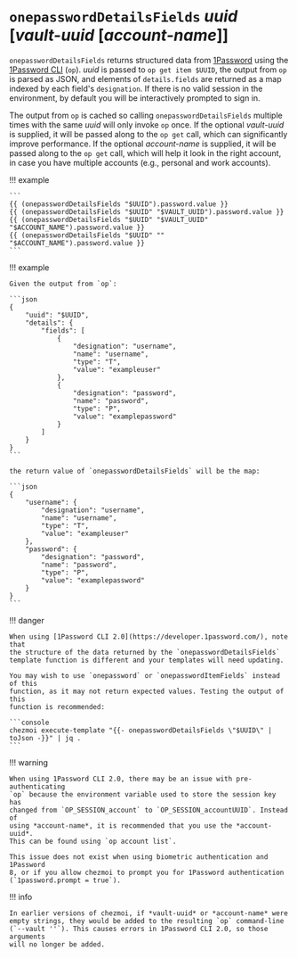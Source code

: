 # `onepasswordDetailsFields` *uuid* [*vault-uuid* [*account-name*]]

`onepasswordDetailsFields` returns structured data from
[1Password](https://1password.com/) using the [1Password
CLI](https://support.1password.com/command-line-getting-started/) (`op`). *uuid*
is passed to `op get item $UUID`, the output from `op` is parsed as JSON, and
elements of `details.fields` are returned as a map indexed by each field's
`designation`. If there is no valid session in the environment, by default you
will be interactively prompted to sign in.

The output from `op` is cached so calling `onepasswordDetailsFields` multiple
times with the same *uuid* will only invoke `op` once. If the optional
*vault-uuid* is supplied, it will be passed along to the `op get` call, which
can significantly improve performance. If the optional *account-name* is
supplied, it will be passed along to the `op get` call, which will help it look
in the right account, in case you have multiple accounts (e.g., personal and
work accounts).

!!! example

    ```
    {{ (onepasswordDetailsFields "$UUID").password.value }}
    {{ (onepasswordDetailsFields "$UUID" "$VAULT_UUID").password.value }}
    {{ (onepasswordDetailsFields "$UUID" "$VAULT_UUID" "$ACCOUNT_NAME").password.value }}
    {{ (onepasswordDetailsFields "$UUID" "" "$ACCOUNT_NAME").password.value }}
    ```

!!! example

    Given the output from `op`:

    ```json
    {
        "uuid": "$UUID",
        "details": {
            "fields": [
                {
                    "designation": "username",
                    "name": "username",
                    "type": "T",
                    "value": "exampleuser"
                },
                {
                    "designation": "password",
                    "name": "password",
                    "type": "P",
                    "value": "examplepassword"
                }
            ]
        }
    }
    ```

    the return value of `onepasswordDetailsFields` will be the map:

    ```json
    {
        "username": {
            "designation": "username",
            "name": "username",
            "type": "T",
            "value": "exampleuser"
        },
        "password": {
            "designation": "password",
            "name": "password",
            "type": "P",
            "value": "examplepassword"
        }
    }
    ```

!!! danger

    When using [1Password CLI 2.0](https://developer.1password.com/), note that
    the structure of the data returned by the `onepasswordDetailsFields`
    template function is different and your templates will need updating.

    You may wish to use `onepassword` or `onepasswordItemFields` instead of this
    function, as it may not return expected values. Testing the output of this
    function is recommended:

    ```console
    chezmoi execute-template "{{- onepasswordDetailsFields \"$UUID\" | toJson -}}" | jq .
    ```

!!! warning

    When using 1Password CLI 2.0, there may be an issue with pre-authenticating
    `op` because the environment variable used to store the session key has
    changed from `OP_SESSION_account` to `OP_SESSION_accountUUID`. Instead of
    using *account-name*, it is recommended that you use the *account-uuid*.
    This can be found using `op account list`.

    This issue does not exist when using biometric authentication and 1Password
    8, or if you allow chezmoi to prompt you for 1Password authentication
    (`1password.prompt = true`).

!!! info

    In earlier versions of chezmoi, if *vault-uuid* or *account-name* were
    empty strings, they would be added to the resulting `op` command-line
    (`--vault ''`). This causes errors in 1Password CLI 2.0, so those arguments
    will no longer be added.
